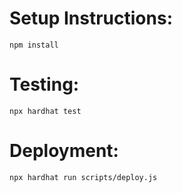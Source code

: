 # Setup Instructions:

```shell
npm install
```

# Testing:

```shell
npx hardhat test
```

# Deployment:

```shell
npx hardhat run scripts/deploy.js
```
